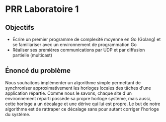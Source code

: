 # PRR Laboratoire 1

## Objectifs

- Écrire un premier programme de complexité moyenne en Go (Golang) et se familiariser avec un environnement de programmation Go
- Réaliser ses premières communications par UDP et par diffusion partielle (multicast)

## Énoncé du problème

Nous souhaitons implémenter un algorithme simple permettant de synchroniser approximativement les
horloges locales des tâches d'une application répartie. Comme nous le savons, chaque site d'un
environnement réparti possède sa propre horloge système, mais aussi, cette horloge a un décalage et
une dérive qui lui est propre. Le but de notre algorithme est de rattraper ce décalage sans pour autant
corriger l'horloge du système.
